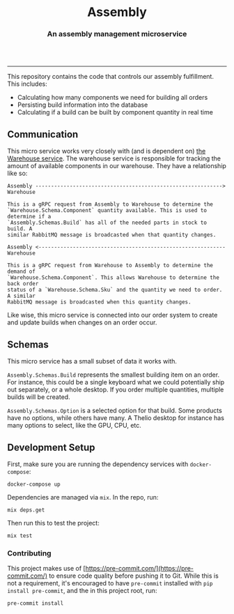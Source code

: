 <div align="center">
  <h1>Assembly</h1>
  <h3>An assembly management microservice</h3>
  <br>
  <br>
</div>

---

This repository contains the code that controls our assembly fulfillment. This
includes:

- Calculating how many components we need for building all orders
- Persisting build information into the database
- Calculating if a build can be built by component quantity in real time

## Communication

This micro service works very closely with (and is dependent on)
[the Warehouse service](https://github.com/system76/warehouse). The warehouse
service is responsible for tracking the amount of available components in our
warehouse. They have a relationship like so:

```
Assembly ------------------------------------------------------------> Warehouse

This is a gRPC request from Assembly to Warehouse to determine the
`Warehouse.Schema.Component` quantity available. This is used to determine if a
`Assembly.Schemas.Build` has all of the needed parts in stock to build. A
similar RabbitMQ message is broadcasted when that quantity changes.

Assembly <------------------------------------------------------------ Warehouse

This is a gRPC request from Warehouse to Assembly to determine the demand of
`Warehouse.Schema.Component`. This allows Warehouse to determine the back order
status of a `Warehouse.Schema.Sku` and the quantity we need to order. A similar
RabbitMQ message is broadcasted when this quantity changes.
```

Like wise, this micro service is connected into our order system to create and
update builds when changes on an order occur.

## Schemas

This micro service has a small subset of data it works with.

`Assembly.Schemas.Build` represents the smallest building item on an order. For
instance, this could be a single keyboard what we could potentially ship out
separately, or a whole desktop. If you order multiple quantities, multiple
builds will be created.

`Assembly.Schemas.Option` is a selected option for that build. Some products
have no options, while others have many. A Thelio desktop for instance has many
options to select, like the GPU, CPU, etc.

## Development Setup

First, make sure you are running the dependency services with `docker-compose`:

```shell
docker-compose up
```

Dependencies are managed via `mix`. In the repo, run:

```shell
mix deps.get
```

Then run this to test the project:

```shell
mix test
```

### Contributing

This project makes use of [https://pre-commit.com/](https://pre-commit.com/) to ensure code quality before pushing it to Git. While this is not a requirement, it's encouraged to have `pre-commit` installed with `pip install pre-commit`, and the in this project root, run:

```shell
pre-commit install
```
